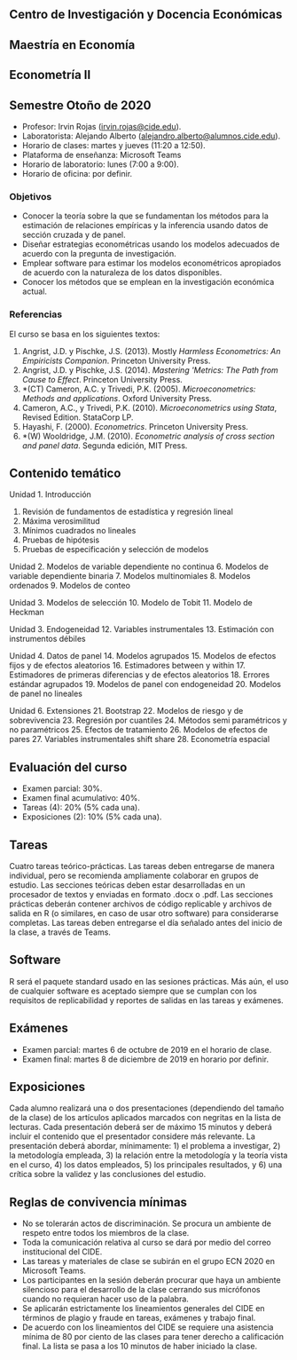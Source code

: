 ## Centro de Investigación y Docencia Económicas
## Maestría en Economía
## Econometría II
## Semestre Otoño de 2020

+ Profesor: Irvin Rojas (irvin.rojas@cide.edu).
+ Laboratorista: Alejando Alberto (alejandro.alberto@alumnos.cide.edu).
+ Horario de clases: martes y jueves (11:20 a 12:50).
+ Plataforma de enseñanza: Microsoft Teams
+ Horario de laboratorio: lunes (7:00 a 9:00).
+ Horario de oficina: por definir.

### Objetivos
* Conocer la teoría sobre la que se fundamentan los métodos para la estimación de relaciones empíricas y la inferencia usando datos de sección cruzada y de panel.
* Diseñar estrategias econométricas usando los modelos adecuados de acuerdo con la pregunta de investigación.
* Emplear software para estimar los modelos econométricos apropiados de acuerdo con la naturaleza de los datos disponibles.
* Conocer los métodos que se emplean en la investigación económica actual.

### Referencias 
El curso se basa en los siguientes textos:
1. Angrist, J.D. y Pischke, J.S. (2013). Mostly *Harmless Econometrics: An Empiricists Companion*. Princeton University Press.
2. Angrist, J.D. y Pischke, J.S. (2014). *Mastering 'Metrics: The Path from Cause to Effect*. Princeton University Press.
3. *(CT) Cameron, A.C. y Trivedi, P.K. (2005). *Microeconometrics: Methods and applications*. Oxford University Press.
4. Cameron, A.C., y Trivedi, P.K. (2010). *Microeconometrics using Stata*, Revised Edition. StataCorp LP.
5.	Hayashi, F. (2000). *Econometrics*. Princeton University Press.
6.	*(W) Wooldridge, J.M. (2010). *Econometric analysis of cross section and panel data*. Segunda edición, MIT Press.

## Contenido temático

Unidad 1. Introducción
1. Revisión de fundamentos de estadística y regresión lineal
2. Máxima verosimilitud
3. Mínimos cuadrados no lineales
4. Pruebas de hipótesis
5. Pruebas de especificación y selección de modelos

Unidad 2. Modelos de variable dependiente no continua
6. Modelos de variable dependiente binaria
7. Modelos multinomiales
8. Modelos ordenados
9. Modelos de conteo

Unidad 3. Modelos de selección
10. Modelo de Tobit
11. Modelo de Heckman

Unidad 3. Endogeneidad
12. Variables instrumentales
13. Estimación con instrumentos débiles

Unidad 4. Datos de panel
14.	Modelos agrupados
15.	Modelos de efectos fijos y de efectos aleatorios
16.	Estimadores between y within
17.	Estimadores de primeras diferencias y de efectos aleatorios
18.	Errores estándar agrupados
19.	Modelos de panel con endogeneidad
20.	Modelos de panel no lineales

Unidad 6. Extensiones
21.	Bootstrap
22.	Modelos de riesgo y de sobrevivencia
23.	Regresión por cuantiles
24.	Métodos semi paramétricos y no paramétricos
25.	Efectos de tratamiento
26.	Modelos de efectos de pares
27.	Variables instrumentales shift share
28.	Econometría espacial

## Evaluación del curso

+ Examen parcial: 30%.
+ Examen final acumulativo: 40%.
+ Tareas (4): 20% (5% cada una).
+ Exposiciones (2): 10% (5% cada una).

## Tareas
Cuatro tareas teórico-prácticas. Las tareas deben entregarse de manera individual, pero se recomienda ampliamente colaborar en grupos de estudio. Las secciones teóricas deben estar desarrolladas en un procesador de textos y enviadas en formato .docx o .pdf. Las secciones prácticas deberán contener archivos de código replicable y archivos de salida en R (o similares, en caso de usar otro software) para considerarse completas. Las tareas deben entregarse el día señalado antes del inicio de la clase, a través de Teams.

## Software
R será el paquete standard usado en las sesiones prácticas. Más aún, el uso de cualquier software es aceptado siempre que se cumplan con los requisitos de replicabilidad y reportes de salidas en las tareas y exámenes.

## Exámenes
+ Examen parcial: martes 6 de octubre de 2019 en el horario de clase.
+ Examen final: martes 8 de diciembre de 2019 en horario por definir.

## Exposiciones
Cada alumno realizará una o dos presentaciones (dependiendo del tamaño de la clase) de los artículos aplicados marcados con negritas en la lista de lecturas. Cada presentación deberá ser de máximo 15 minutos y deberá incluir el contenido que el presentador considere más relevante. La presentación deberá abordar, mínimamente: 1) el problema a investigar, 2) la metodología empleada, 3) la relación entre la metodología y la teoría vista en el curso, 4) los datos empleados, 5) los principales resultados, y 6) una crítica sobre la validez y las conclusiones del estudio.

## Reglas de convivencia mínimas
+ No se tolerarán actos de discriminación. Se procura un ambiente de respeto entre todos los miembros de la clase.
+ Toda la comunicación relativa al curso se dará por medio del correo institucional del CIDE.
+ Las tareas y materiales de clase se subirán en el grupo ECN 2020 en Microsoft Teams.
+ Los participantes en la sesión deberán procurar que haya un ambiente silencioso para el desarrollo de la clase cerrando sus micrófonos cuando no requieran hacer uso de la palabra.
+ Se aplicarán estrictamente los lineamientos generales del CIDE en términos de plagio y fraude en tareas, exámenes y trabajo final.
+ De acuerdo con los lineamientos del CIDE se requiere una asistencia mínima de 80 por ciento de las clases para tener derecho a calificación final. La lista se pasa a los 10 minutos de haber iniciado la clase.

